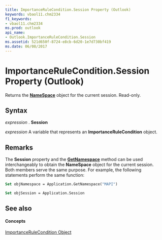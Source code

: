 ```yaml
---
title: ImportanceRuleCondition.Session Property (Outlook)
keywords: vbaol11.chm2334
f1_keywords:
- vbaol11.chm2334
ms.prod: outlook
api_name:
- Outlook.ImportanceRuleCondition.Session
ms.assetid: 521d650f-8724-e8cb-6d20-1e7d730bf419
ms.date: 06/08/2017
---
```



# ImportanceRuleCondition.Session Property (Outlook)

Returns the  **[NameSpace](Outlook.NameSpace.md)** object for the current session. Read-only.


## Syntax

 _expression_ . **Session**

 _expression_ A variable that represents an **ImportanceRuleCondition** object.


## Remarks

The  **Session** property and the **[GetNamespace](Outlook.Application.GetNamespace.md)** method can be used interchangeably to obtain the **NameSpace** object for the current session. Both members serve the same purpose. For example, the following statements perform the same function:


```vb
Set objNamespace = Application.GetNamespace("MAPI") 
```


```vb
Set objSession = Application.Session
```


## See also


#### Concepts


[ImportanceRuleCondition Object](Outlook.ImportanceRuleCondition.md)

